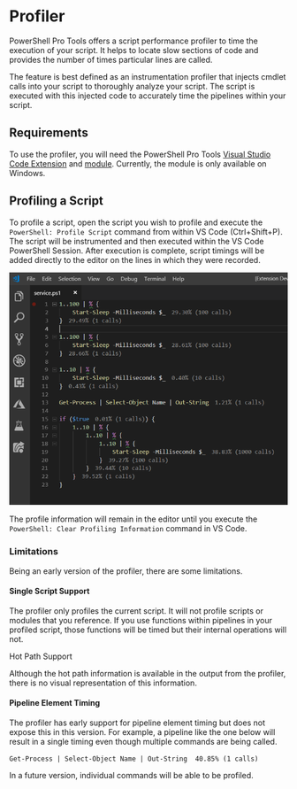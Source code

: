 # Profiler

PowerShell Pro Tools offers a script performance profiler to time the execution of your script. It helps to locate slow sections of code and provides the number of times particular lines are called. 

The feature is best defined as an instrumentation profiler that injects cmdlet calls into your script to thoroughly analyze your script. The script is executed with this injected code to accurately time the pipelines within your script. 

## Requirements

To use the profiler, you will need the PowerShell Pro Tools [Visual Studio Code Extension](https://marketplace.visualstudio.com/items?itemName=ironmansoftware.powershellprotools) and [module](https://www.powershellgallery.com/packages/PowerShellProTools/1.10.0). Currently, the module is only available on Windows. 

## Profiling a Script

To profile a script, open the script you wish to profile and execute the `PowerShell: Profile Script` command from within VS Code \(Ctrl+Shift+P\). The script will be instrumented and then executed within the VS Code PowerShell Session. After execution is complete, script timings will be added directly to the editor on the lines in which they were recorded. 

![Profiler information](../../.gitbook/assets/image%20%2812%29.png)

The profile information will remain in the editor until you execute the `PowerShell: Clear Profiling Information` command in VS Code. 

### Limitations <a id="limitations"></a>

Being an early version of the profiler, there are some limitations.

#### **Single Script Support** <a id="single-script-support"></a>

The profiler only profiles the current script. It will not profile scripts or modules that you reference. If you use functions within pipelines in your profiled script, those functions will be timed but their internal operations will not.

Hot Path Support

Although the hot path information is available in the output from the profiler, there is no visual representation of this information.

#### Pipeline Element Timing <a id="pipeline-element-timing"></a>

The profiler has early support for pipeline element timing but does not expose this in this version. For example, a pipeline like the one below will result in a single timing even though multiple commands are being called.

```text
Get-Process | Select-Object Name | Out-String  40.85% (1 calls)
```

In a future version, individual commands will be able to be profiled.

